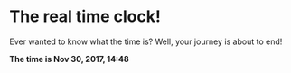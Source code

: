 # The real time clock!

Ever wanted to know what the time is? Well, your journey is about to end!

**The time is Nov 30, 2017, 14:48**